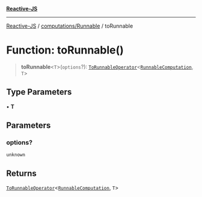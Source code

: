 [**Reactive-JS**](../../../README.md)

***

[Reactive-JS](../../../README.md) / [computations/Runnable](../README.md) / toRunnable

# Function: toRunnable()

> **toRunnable**\<`T`\>(`options`?): [`ToRunnableOperator`](../../type-aliases/ToRunnableOperator.md)\<[`RunnableComputation`](../interfaces/RunnableComputation.md), `T`\>

## Type Parameters

• **T**

## Parameters

### options?

`unknown`

## Returns

[`ToRunnableOperator`](../../type-aliases/ToRunnableOperator.md)\<[`RunnableComputation`](../interfaces/RunnableComputation.md), `T`\>
